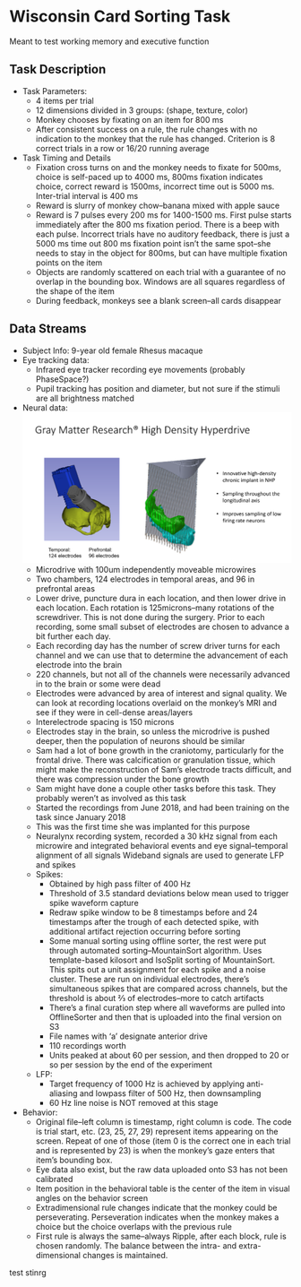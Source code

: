 # Wisconsin Card Sorting Task
Meant to test working memory and executive function

## Task Description
* Task Parameters:
    - 4 items per trial
    - 12 dimensions divided in 3 groups: (shape, texture, color)
    - Monkey chooses by fixating on an item for 800 ms
    - After consistent success on a rule, the rule changes with no indication to the monkey that the rule has changed. Criterion is 8 correct trials in a row or 16/20 running average
* Task Timing and Details
    - Fixation cross turns on and the monkey needs to fixate for 500ms, choice is self-paced up to 4000 ms, 800ms fixation indicates choice, correct reward is 1500ms, incorrect time out is 5000 ms. Inter-trial interval is 400 ms
    - Reward is slurry of monkey chow–banana mixed with apple sauce
    - Reward is 7 pulses every 200 ms for 1400-1500 ms. First pulse starts immediately after the 800 ms fixation period. There is a beep with each pulse. Incorrect trials have no auditory feedback, there is just a 5000 ms time out 
800 ms fixation point isn’t the same spot–she needs to stay in the object for 800ms, but can have multiple fixation points on the item
    - Objects are randomly scattered on each trial with a guarantee of no overlap in the bounding box. Windows are all squares regardless of the shape of the item
    - During feedback, monkeys see a blank screen–all cards disappear

## Data Streams
* Subject Info: 9-year old female Rhesus macaque
* Eye tracking data:
    - Infrared eye tracker recording eye movements (probably PhaseSpace?)
    - Pupil tracking has position and diameter, but not sure if the stimuli are all brightness matched
* Neural data:
  ![gray-matter](GrayMatter_Sam.png)
    - Microdrive with 100um independently moveable microwires
    - Two chambers, 124 electrodes in temporal areas, and 96 in prefrontal areas 
    - Lower drive, puncture dura in each location, and then lower drive in each location. Each rotation is 125microns–many rotations of the screwdriver. This is not done during the surgery. Prior to each recording, some small subset of electrodes are chosen to advance a bit further each day. 
    - Each recording day has the number of screw driver turns for each channel and we can use that to determine the advancement of each electrode into the brain
    - 220 channels, but not all of the channels were necessarily advanced in to the brain or some were dead 
    - Electrodes were advanced by area of interest and signal quality. We can look at recording locations overlaid on the monkey’s MRI and see if they were in cell-dense areas/layers
    - Interelectrode spacing is 150 microns
    - Electrodes stay in the brain, so unless the microdrive is pushed deeper, then the population of neurons should be similar
    - Sam had a lot of bone growth in the craniotomy, particularly for the frontal drive. There was calcification or granulation tissue, which might make the reconstruction of Sam’s electrode tracts difficult, and there was compression under the bone growth
    - Sam might have done a couple other tasks before this task. They probably weren’t as involved as this task 
    - Started the recordings from June 2018, and had been training on the task since January 2018
    - This was the first time she was implanted for this purpose
    - Neuralynx recording system, recorded a 30 kHz signal from each microwire and integrated behavioral events and eye signal–temporal alignment of all signals
Wideband signals are used to generate LFP and spikes
    - Spikes:
        - Obtained by high pass filter of 400 Hz
        - Threshold of 3.5 standard deviations below mean used to trigger spike waveform capture
        - Redraw spike window to be 8 timestamps before and 24 timestamps after the trough of each detected spike, with additional artifact rejection occurring before sorting
        - Some manual sorting using offline sorter, the rest were put through automated sorting–MountainSort algorithm. Uses template-based kilosort and IsoSplit sorting of MountainSort. This spits out a unit assignment for each spike and a noise cluster. These are run on individual electrodes, there’s simultaneous spikes that are compared across channels, but the threshold is about ⅔ of electrodes–more to catch artifacts
        - There’s a final curation step where all waveforms are pulled into OfflineSorter and then that is uploaded into the final version on S3 
        - File names with ‘a’ designate anterior drive 
        - 110 recordings worth
        - Units peaked at about 60 per session, and then dropped to 20 or so per session by the end of the experiment
    - LFP:
        - Target frequency of 1000 Hz is achieved by applying anti-aliasing and lowpass filter of 500 Hz, then downsampling
        - 60 Hz line noise is NOT removed at this stage
* Behavior:
    - Original file–left column is timestamp, right column is code. The code is trial start, etc. (23, 25, 27, 29) represent items appearing on the screen. Repeat of one of those (item 0 is the correct one in each trial and is represented by 23) is when the monkey’s gaze enters that item’s bounding box. 
    - Eye data also exist, but the raw data uploaded onto S3 has not been calibrated
    - Item position in the behavioral table is the center of the item in visual angles on the behavior screen
    - Extradimensional rule changes indicate that the monkey could be perseverating. Perseveration indicates when the monkey makes a choice but the choice overlaps with the previous rule
    - First rule is always the same–always Ripple, after each block, rule is chosen randomly. The balance between the intra- and extra-dimensional changes is maintained. 


test stinrg